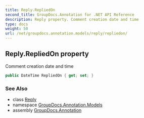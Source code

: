 ```yaml
---
title: Reply.RepliedOn
second_title: GroupDocs.Annotation for .NET API Reference
description: Reply property. Comment creation date and time
type: docs
weight: 50
url: /net/groupdocs.annotation.models/reply/repliedon/
---
```

## Reply.RepliedOn property

Comment creation date and time

```csharp
public DateTime RepliedOn { get; set; }
```

### See Also

* class [Reply](../)
* namespace [GroupDocs.Annotation.Models](../../reply/)
* assembly [GroupDocs.Annotation](../../../)


